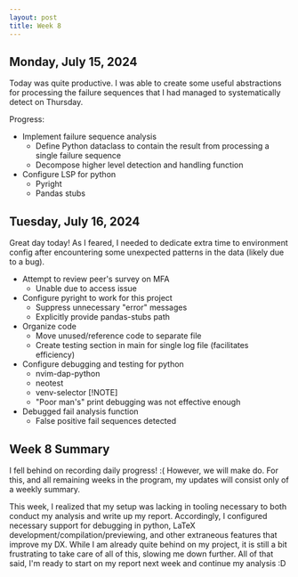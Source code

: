```yaml
---
layout: post
title: Week 8
---
```


## Monday, July 15, 2024

Today was quite productive. I was able to create some useful abstractions for processing the failure sequences that I had managed to systematically detect on Thursday.

Progress:

- Implement failure sequence analysis
    - Define Python dataclass to contain the result from processing a single failure sequence
    - Decompose higher level detection and handling function
- Configure LSP for python
    - Pyright
    - Pandas stubs
## Tuesday, July 16, 2024

Great day today! As I feared, I needed to dedicate extra time to environment config after encountering some unexpected patterns in the data (likely due to a bug).

- Attempt to review peer's survey on MFA
    - Unable due to access issue
- Configure pyright to work for this project
    - Suppress unnecessary "error" messages
    - Explicitly provide pandas-stubs path
- Organize code
    - Move unused/reference code to separate file
    - Create testing section in main for single log file (facilitates efficiency)
- Configure debugging and testing for python
    - nvim-dap-python
    - neotest
    - venv-selector
    [!NOTE]
    - "Poor man's" print debugging was not effective enough
- Debugged fail analysis function
    - False positive fail sequences detected
## Week 8 Summary

I fell behind on recording daily progress! :( However, we will make do. For this, and all remaining weeks in the program, my updates will consist only of a weekly summary.

This week, I realized that my setup was lacking in tooling necessary to both conduct my analysis and write up my report. Accordingly, I configured necessary support for debugging in python, LaTeX development/compilation/previewing, and other extraneous features that improve my DX. While I am already quite behind on my project, it is still a bit frustrating to take care of all of this, slowing me down further. All of that said, I'm ready to start on my report next week and continue my analysis :D
